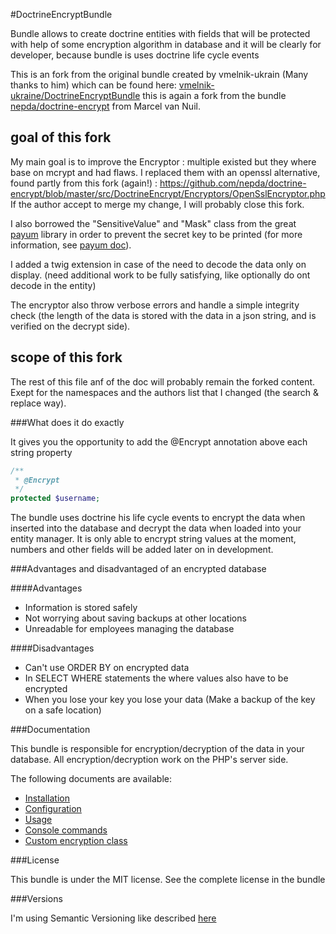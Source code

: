 #DoctrineEncryptBundle

Bundle allows to create doctrine entities with fields that will be protected with 
help of some encryption algorithm in database and it will be clearly for developer, because bundle is uses doctrine life cycle events

This is an fork from the original bundle created by vmelnik-ukrain (Many thanks to him) which can be found here:
[vmelnik-ukraine/DoctrineEncryptBundle](https://github.com/vmelnik-ukraine/DoctrineEncryptBundle)
this is again a fork from the bundle [nepda/doctrine-encrypt](https://github.com/nepda/doctrine-encrypt) from Marcel van Nuil.

## goal of this fork
My main goal is to improve the Encryptor : multiple existed but they where base on mcrypt and had flaws. I replaced them with an openssl alternative, found partly from this fork (again!) : https://github.com/nepda/doctrine-encrypt/blob/master/src/DoctrineEncrypt/Encryptors/OpenSslEncryptor.php
If the author accept to merge my change, I will probably close this fork.

I also borrowed the "SensitiveValue" and "Mask" class from the great [payum](https://github.com/Payum/Payum) library in order to prevent the secret key to be printed (for more information, see [payum doc](https://github.com/Payum/Payum/blob/master/src/Payum/Core/Resources/docs/working-with-sensitive-information.md)).  

I added a twig extension in case of the need to decode the data only on display. (need additional work to be fully satisfying, like optionally do ont decode in the entity)

The encryptor also throw verbose errors and handle a simple integrity check (the length of the data is stored with the data in a json string, and is verified on the decrypt side).

## scope of this fork
The rest of this file anf of the doc will probably remain the forked content. Exept for the namespaces and the authors list that I changed (the search & replace way).

###What does it do exactly

It gives you the opportunity to add the @Encrypt annotation above each string property

```php
/**
 * @Encrypt
 */
protected $username;
```

The bundle uses doctrine his life cycle events to encrypt the data when inserted into the database and decrypt the data when loaded into your entity manager.
It is only able to encrypt string values at the moment, numbers and other fields will be added later on in development.

###Advantages and disadvantaged of an encrypted database

####Advantages
- Information is stored safely
- Not worrying about saving backups at other locations
- Unreadable for employees managing the database

####Disadvantages
- Can't use ORDER BY on encrypted data
- In SELECT WHERE statements the where values also have to be encrypted
- When you lose your key you lose your data (Make a backup of the key on a safe location)

###Documentation

This bundle is responsible for encryption/decryption of the data in your database.
All encryption/decryption work on the PHP's server side.

The following documents are available:

* [Installation](https://github.com/combodo/DoctrineEncryptBundle/blob/master/Resources/doc/installation.md)
* [Configuration](https://github.com/combodo/DoctrineEncryptBundle/blob/master/Resources/doc/configuration.md)
* [Usage](https://github.com/combodo/DoctrineEncryptBundle/blob/master/Resources/doc/usage.md)
* [Console commands](https://github.com/combodo/DoctrineEncryptBundle/blob/master/Resources/doc/commands.md)
* [Custom encryption class](https://github.com/combodo/DoctrineEncryptBundle/blob/master/Resources/doc/custom_encryptor.md)

###License

This bundle is under the MIT license. See the complete license in the bundle

###Versions

I'm using Semantic Versioning like described [here](http://semver.org)

